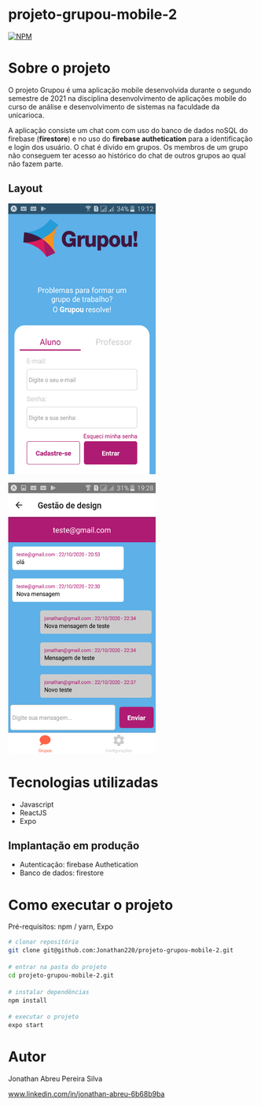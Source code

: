 # projeto-grupou-mobile-2

[![NPM](https://img.shields.io/npm/l/react)](https://github.com/Jonathan220/projeto-grupou-mobile-2/blob/main/LICENSE) 

# Sobre o projeto

O projeto Grupou é uma aplicação mobile desenvolvida durante o segundo semestre de 2021 na disciplina desenvolvimento de aplicações mobile do curso de análise e desenvolvimento de sistemas na faculdade da unicarioca. 

A aplicação consiste um chat com com uso do banco de dados noSQL do firebase (**firestore**) e no uso do **firebase authetication** para a identificação e login dos usuário. O chat é divido em grupos. Os membros de um grupo não conseguem ter acesso ao histórico do chat de outros grupos ao qual não fazem parte.

## Layout
<img src="https://github.com/Jonathan220/projeto-grupou-mobile-2/blob/main/assets/assets-readme/Screenshot_2021-01-10-19-12-47.png" alt="Imagem 1"
	title="Tela principal" width="300" height="550" />
  
<img src="https://github.com/Jonathan220/projeto-grupou-mobile-2/blob/main/assets/assets-readme/Screenshot_2021-01-10-19-28-41.png" alt="Imagem 4"
	title="Tela de chat" width="300" height="550" />


# Tecnologias utilizadas

- Javascript
- ReactJS
- Expo

## Implantação em produção
- Autenticação: firebase Authetication
- Banco de dados: firestore

# Como executar o projeto

Pré-requisitos: npm / yarn, Expo

```bash
# clonar repositório
git clone git@github.com:Jonathan220/projeto-grupou-mobile-2.git

# entrar na pasta do projeto
cd projeto-grupou-mobile-2.git

# instalar dependências
npm install

# executar o projeto
expo start
```

# Autor

Jonathan Abreu Pereira Silva

www.linkedin.com/in/jonathan-abreu-6b68b9ba

